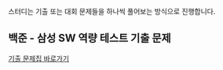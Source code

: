 스터디는 기출 또는 대회 문제들을 하나씩 풀어보는 방식으로 진행합니다.

## 백준 - 삼성 SW 역량 테스트 기출 문제
[기출 문제집 바로가기](https://www.acmicpc.net/workbook/view/1152)

